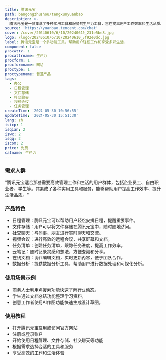 ```yaml
---
title: 腾讯元宝
path: bangongzhushou/tengxunyuanbao
description: >-
  腾讯元宝是一款集成了多种实用工具和服务的生产力工具，旨在提高用户工作效率和生活品质。其背景信息是由腾讯公司推出，定位为全面满足用户工作和生活需求的综合性工具。腾讯元宝提供了丰富的功能和服务，包括日程管理、文件存储、社交聊天、视频会议等，用户可以在一个平台上完成各种任务。
source: 'https://yuanbao.tencent.com/chat'
cover: /cover/20240610/6/10/20240610_231e5be8.jpg
logo: /logo/20240610/6/10/20240610_5f92e0dc.jpg
label: 腾讯元宝是一个多功能工具，帮助用户轻松工作和享受多彩生活。
component: false
procattr: 1
procattrname: 生产力
procform: 1
procformname: 网站
proctype: 1
proctypename: 普通产品
tags:
  - 办公
  - 日程管理
  - 文件存储
  - 社交聊天
  - 视频会议
  - 任务管理
createTime: '2024-05-30 10:56:55'
updateTime: '2024-05-30 15:51:30'
lang: zh
isicp: 1
isqian: 2
iswx: 2
isqq: 2
iscom: 2
price: 免费
catname: 生产力
---
```




### 需求人群
"腾讯元宝适合那些需要高效管理工作和生活的用户群体，包括企业员工、自由职业者、学生等。其集成了各种实用工具和服务，能够帮助用户提高工作效率、提升生活品质。"

### 产品特色
* 日程管理：腾讯元宝可以帮助用户轻松安排日程，提醒重要事件。
* 文件存储：用户可以将文件存储在腾讯元宝中，随时随地访问。
* 社交聊天：与同事、朋友进行实时聊天和交流。
* 视频会议：进行高效的远程会议，共享屏幕和文档。
* 任务清单：创建任务清单，跟踪任务进度，提高工作效率。
* 云笔记：随时记录灵感和想法，方便查阅和分享。
* 在线文档：协作编辑文档，实时更新内容，便于团队合作。
* 数据分析：提供数据分析工具，帮助用户进行数据处理和可视化分析。

### 使用场景示例
* 商务人士利用AI搜索功能快速了解行业动态。
* 学生通过文档总结功能整理学习资料。
* 创意工作者使用AI作图功能快速生成设计草图。

### 使用教程
* 打开腾讯元宝应用或访问官方网站
* 注册或登录账户
* 开始使用日程管理、文件存储、社交聊天等功能
* 根据需求选择合适的工具和服务
* 享受高效的工作和生活体验

  
